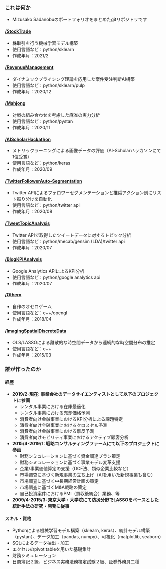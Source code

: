 ### これは何か
- Mizusako Sadanobuのポートフォリオをまとめたgitリポジトリです

#### [/StockTrade](https://github.com/MizusakoSadanobu/Portfolio/tree/master/StockTrade)
- 株取引を行う機械学習モデル構築
- 使用言語など：python/sklearn
- 作成年月：2021/2
#### [/RevenueManagement](https://github.com/MizusakoSadanobu/Portfolio/tree/master/RevenueManagement)
- ダイナミックプライシング理論を応用した案件受注判断AI構築
- 使用言語など：python/sklearn/pulp
- 作成年月：2020/12
#### [/Mahjong](https://github.com/MizusakoSadanobu/Portfolio/tree/master/Mahjong)
- 対戦の組み合わせを考慮した麻雀の実力分析
- 使用言語など：python/pystan
- 作成年月：2020/11
#### [/AIScholarHackathon](https://github.com/MizusakoSadanobu/Portfolio/tree/master/AIScholarHackathon)
- メトリックラーニングによる画像データの評価（AI-Scholarハッカソンにて1位受賞）
- 使用言語など：python/keras
- 作成年月：2020/09
#### [/TwitterFollowerAuto-Segmentation](https://github.com/MizusakoSadanobu/Portfolio/tree/master/TwitterFollowerAuto-Segmentation)
- Twitter APIによるフォロワーセグメンテーションと推奨アクション別にリスト振り分けを自動化
- 使用言語など：python/twitter api
- 作成年月：2020/08
#### [/TweetTopicAnalysis](https://github.com/MizusakoSadanobu/Portfolio/tree/master/TweetTopicAnalysis)
- Twitter APIで取得したツイートデータに対するトピック分析
- 使用言語など：python/mecab/gensim (LDA)/twitter api
- 作成年月：2020/07
#### [/BlogKPIAnalysis](https://github.com/MizusakoSadanobu/Portfolio/tree/master/BlogKPIAnalysis)
- Google Analytics APIによるKPI分析
- 使用言語など：python/google analytics api
- 作成年月：2020/07
#### [/Othero](https://github.com/MizusakoSadanobu/Portfolio/tree/master/Othero)
- 自作のオセロゲーム
- 使用言語など：c++/opengl
- 作成年月：2018/04
#### [/ImagingSpatialDiscreteData](https://github.com/MizusakoSadanobu/Portfolio/tree/master/ImagingSpatialDiscreteData)
- OLS/LASSOによる離散的な時空間データから連続的な時空間分布の推定
- 使用言語など：c++
- 作成年月：2015/03

### 誰が作ったのか
#### 経歴
- **2019/2-現在: 事業会社のデータサイエンティストとして以下のプロジェクトに参画**
	- レンタル事業における在庫最適化
	- レンタル事業における売却価格予測
	- 消費者向け金融事業におけるKPI分析による課題特定
	- 消費者向け金融事業におけるクロスセル予測
	- 消費者向け金融事業における離反予測
	- 消費者向けモビリティ事業におけるアクティブ顧客分析
- **2015/4-2019/1: 戦略コンサルティングファームにて以下のプロジェクトに参画**
	- 財務シミュレーションに基づく資金調達プラン策定
	- 財務シミュレーションに基づく事業モデル変革支援
	- 企業/事業価値算定の支援（DCF法、類似企業比較など）
	- 市場調査に基づく新規事業の立ち上げ（AIを用いた新規事業も含む）
	- 市場調査に基づく中長期経営計画の策定
	- 市場調査に基づくM&A戦略の策定
	- 自己投資案件におけるPMI（買収後統合）業務、等
- **2009/4-2015/3: 東京大学・大学院にて防災分野でLASSOをベースとした統計手法の研究・開発に従事**

#### スキル・資格
- Pythonによる機械学習モデル構築（sklearn, keras）、統計モデル構築（pystan）、データ加工（pandas, numpy）、可視化（matplotlib, seaborn）
- SQLによるデータ抽出・加工
- エクセルのpivot tableを用いた基礎集計
- 財務シミュレーション
- 日商簿記２級、ビジネス実務法務検定試験２級、証券外務員二種

<!--stackedit_data:
eyJoaXN0b3J5IjpbMTE5NTcwODI1MywtMTY1MjA4NzM2NiwtMT
Y5Nzk1NzMzNiwtMTgyMTI5ODMzNywxNTI0MjI4MDk5LDc0MzI5
OTI4NywxMzQ2MTAzNjI0LDI0MTU2NzkzOCwxMDM3MjI0MTU2LD
c4MTkzNTAzLDg0ODYxMDIwMCwtMTk4ODA4MSwtNTM0NzMxNjkz
LC0xNzQ5MDg5NTA5LDQwNjY1NTgzMiwxNzE4NDgwNDg3LC0xMj
MyMjkyNTUxLDkzODg4MzM5NiwyNzM0MzI2MDgsMjM3OTA0NTU4
XX0=
-->
